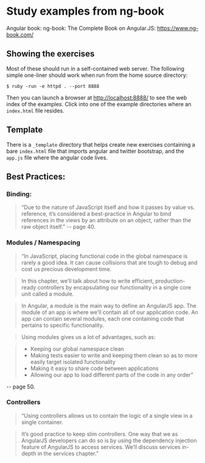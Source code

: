 # Study examples from ng-book

Angular book: ng-book: The Complete Book on Angular.JS: <https://www.ng-book.com/>

## Showing the exercises

Most of these should run in a self-contained web server. The following simple one-liner should work
when run from the home source directory:

    $ ruby -run -e httpd . --port 8888

Then you can launch a browser at <http://localhost:8888/> to see the web index of the examples.
Click into one of the example directories where an `index.html` file resides.

## Template

There is a `_template` directory that helps create new exercises containing a bare `index.html` file that imports angular and twitter bootstrap, and the `app.js` file where the angular code lives.

## Best Practices:

### Binding:

> “Due to the nature of JavaScript itself and how it passes by value vs. reference, it’s considered a best-practice in Angular to bind references in the views by an attribute on an object, rather than the raw object itself.” -- page 40.


### Modules / Namespacing

> “In JavaScript, placing functional code in the global namespace is rarely a good idea. It can cause collisions that are tough to debug and cost us precious development time.

> In this chapter, we’ll talk about how to write efficient, production-ready controllers by encapsulating our functionality in a single core unit called a module.

> In Angular, a module is the main way to define an AngularJS app. The module of an app is where we’ll contain all of our application code. An app can contain several modules, each one containing code that pertains to specific functionality.

> Using modules gives us a lot of advantages, such as:

> * Keeping our global namespace clean
> * Making tests easier to write and keeping them clean so as to more easily target isolated functionality
> * Making it easy to share code between applications
> * Allowing our app to load different parts of the code in any order”

-- page 50.

### Controllers

> “Using controllers allows us to contain the logic of a single view in a single container.

> It’s good practice to keep slim controllers. One way that we as AngularJS developers can do so is by using the dependency injection feature of AngularJS to access services. We’ll discuss services in-depth in the services chapter.”

